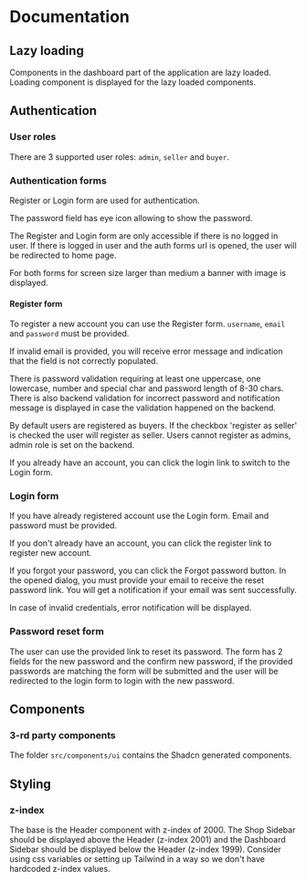 # Documentation

## Lazy loading

Components in the dashboard part of the application are lazy loaded. Loading component is displayed for the lazy loaded components.

## Authentication

### User roles

There are 3 supported user roles: `admin`, `seller` and `buyer`.

### Authentication forms

Register or Login form are used for authentication.

The password field has eye icon allowing to show the password.

The Register and Login form are only accessible if there is no logged in user. If there is logged in user and the auth forms url is opened, the user will be redirected to home page.

For both forms for screen size larger than medium a banner with image is displayed.

#### Register form

To register a new account you can use the Register form. `username`, `email` and `password` must be provided.

If invalid email is provided, you will receive error message and indication that the field is not correctly populated.

There is password validation requiring at least one uppercase, one lowercase, number and special char and password length of 8-30 chars.
There is also backend validation for incorrect password and notification message is displayed in case the validation happened on the backend.

By default users are registered as buyers. If the checkbox 'register as seller' is checked the user will register as seller. Users cannot register as admins, admin role is set on the backend.

If you already have an account, you can click the login link to switch to the Login form.

### Login form

If you have already registered account use the Login form. Email and password must be provided.

If you don't already have an account, you can click the register link to register new account.

If you forgot your password, you can click the Forgot password button. In the opened dialog, you must provide your email to receive the reset password link. You will get a notification if your email was sent successfully.

In case of invalid credentials, error notification will be displayed.

### Password reset form

The user can use the provided link to reset its password. The form has 2 fields for the new password and the confirm new password, if the provided passwords are matching the form will be submitted and the user will be redirected to the login form to login with the new password.

## Components

### 3-rd party components

The folder `src/components/ui` contains the Shadcn generated components.

## Styling

### z-index

The base is the Header component with z-index of 2000. The Shop Sidebar should be displayed above the Header (z-index 2001) and the Dashboard Sidebar should be displayed below the Header (z-index 1999). Consider using css variables or setting up Tailwind in a way so we don't have hardcoded z-index values.
